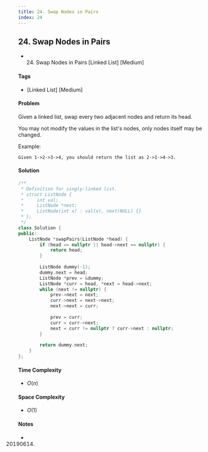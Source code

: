 ```yaml
---
title: 24. Swap Nodes in Pairs
index: 24
---
```


## 24. Swap Nodes in Pairs
- 24. Swap Nodes in Pairs [Linked List] [Medium]

#### Tags
- [Linked List] [Medium]

#### Problem
Given a linked list, swap every two adjacent nodes and return its head.

You may not modify the values in the list's nodes, only nodes itself may be changed.

Example:

    Given 1->2->3->4, you should return the list as 2->1->4->3.

#### Solution
``` C++
/**
 * Definition for singly-linked list.
 * struct ListNode {
 *     int val;
 *     ListNode *next;
 *     ListNode(int x) : val(x), next(NULL) {}
 * };
 */
class Solution {
public:
    ListNode *swapPairs(ListNode *head) {
        if (head == nullptr || head->next == nullptr) {
            return head;
        }
        
        ListNode dummy(-1);
        dummy.next = head;
        ListNode *prev = &dummy;
        ListNode *curr = head, *next = head->next;
        while (next != nullptr) {
            prev->next = next;
            curr->next = next->next;
            next->next = curr;
            
            prev = curr;
            curr = curr->next;
            next = curr != nullptr ? curr->next : nullptr;
        }
        
        return dummy.next;
    }
};
```

#### Time Complexity
- $O(n)$

#### Space Complexity
- $O(1)$

#### Notes
- 20190614.
